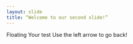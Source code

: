 ```yaml
---
layout: slide
title: “Welcome to our second slide!”
---
```

Floating  Your test
Use the left arrow to go back!
